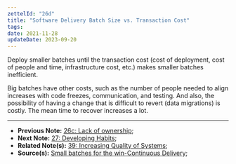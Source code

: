 ```yaml
---
zettelId: "26d"
title: "Software Delivery Batch Size vs. Transaction Cost"
tags:
date: 2021-11-28
updateDate: 2023-09-20
---
```


Deploy smaller batches until the transaction cost (cost of deployment, cost of people and time, infrastructure cost, etc.) makes smaller batches inefficient.

Big batches have other costs, such as the number of people needed to align increases with code freezes, communication, and testing. And also, the possibility of having a change that is difficult to revert (data migrations) is costly. The mean time to recover increases a lot.

---

- **Previous Note:** [26c: Lack of ownership](/notes/26c/);
- **Next Note:** [27: Developing Habits](/notes/27/);
- **Related Note(s):** [39: Increasing Quality of Systems](/notes/39/);
- **Source(s):** [Small batches for the win-Continuous Delivery](https://www.eferro.net/2021/01/small-batches-for-win-continuous.html);
